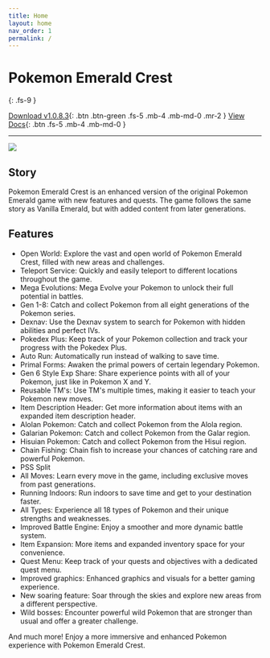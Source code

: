 ```yaml
---
title: Home
layout: home
nav_order: 1
permalink: /
---
```


# Pokemon Emerald Crest
{: .fs-9 }

[Download v1.0.8.3][download]{: .btn .btn-green .fs-5 .mb-4 .mb-md-0 .mr-2 }
[View Docs](https://aaghatislive.github.io/RomHacksStudio/docs.html){: .btn .fs-5 .mb-4 .mb-md-0 }

---

![](https://user-images.githubusercontent.com/109757010/230626725-8054e350-8924-400e-8e36-389df0bfb227.png)

## Story

Pokemon Emerald Crest is an enhanced version of the original Pokemon Emerald game with new features and quests. The game follows the same story as Vanilla Emerald, but with added content from later generations.

## Features

- Open World: Explore the vast and open world of Pokemon Emerald Crest, filled with new areas and challenges.
- Teleport Service: Quickly and easily teleport to different locations throughout the game.
- Mega Evolutions: Mega Evolve your Pokemon to unlock their full potential in battles.
- Gen 1-8: Catch and collect Pokemon from all eight generations of the Pokemon series.
- Dexnav: Use the Dexnav system to search for Pokemon with hidden abilities and perfect IVs.
- Pokedex Plus: Keep track of your Pokemon collection and track your progress with the Pokedex Plus.
- Auto Run: Automatically run instead of walking to save time.
- Primal Forms: Awaken the primal powers of certain legendary Pokemon.
- Gen 6 Style Exp Share: Share experience points with all of your Pokemon, just like in Pokemon X and Y.
- Reusable TM's: Use TM's multiple times, making it easier to teach your Pokemon new moves.
- Item Description Header: Get more information about items with an expanded item description header.
- Alolan Pokemon: Catch and collect Pokemon from the Alola region.
- Galarian Pokemon: Catch and collect Pokemon from the Galar region.
- Hisuian Pokemon: Catch and collect Pokemon from the Hisui region.
- Chain Fishing: Chain fish to increase your chances of catching rare and powerful Pokemon.
- PSS Split
- All Moves: Learn every move in the game, including exclusive moves from past generations.
- Running Indoors: Run indoors to save time and get to your destination faster.
- All Types: Experience all 18 types of Pokemon and their unique strengths and weaknesses.
- Improved Battle Engine: Enjoy a smoother and more dynamic battle system.
- Item Expansion: More items and expanded inventory space for your convenience.
- Quest Menu: Keep track of your quests and objectives with a dedicated quest menu.
- Improved graphics: Enhanced graphics and visuals for a better gaming experience.
- New soaring feature: Soar through the skies and explore new areas from a different perspective.
- Wild bosses: Encounter powerful wild Pokemon that are stronger than usual and offer a greater challenge.

And much more! Enjoy a more immersive and enhanced Pokemon experience with Pokemon Emerald Crest.

[discord server]: https://discord.gg/aaghat-s-server-965900074532081674 
[download]: https://aaghatislive.github.io/RomHacksStudio/download.html

